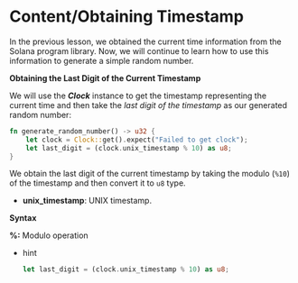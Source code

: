 # Content/**Obtaining Timestamp**

In the previous lesson, we obtained the current time information from the Solana program library. Now, we will continue to learn how to use this information to generate a simple random number.

**Obtaining the Last Digit of the Current Timestamp**

We will use the ***Clock*** instance to get the timestamp representing the current time and then take the *last digit of the timestamp* as our generated random number:

```rust
fn generate_random_number() -> u32 {
	let clock = Clock::get().expect("Failed to get clock");
	let last_digit = (clock.unix_timestamp % 10) as u8;
}
```

We obtain the last digit of the current timestamp by taking the modulo (`%10`) of the timestamp and then convert it to `u8` type.

- **unix_timestamp**: UNIX timestamp.

**Syntax**

**%:** Modulo operation

- hint
    
    ```rust
    let last_digit = (clock.unix_timestamp % 10) as u8;
    ```